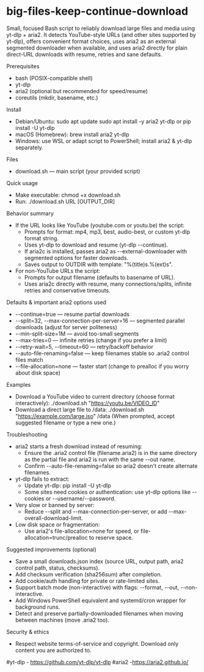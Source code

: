 big-files-keep-continue-download
================================

Small, focused Bash script to reliably download large files and media using yt-dlp + aria2. It detects YouTube-style URLs (and other sites supported by yt-dlp), offers convenient format choices, uses aria2 as an external segmented downloader when available, and uses aria2 directly for plain direct-URL downloads with resume, retries and sane defaults.

Prerequisites
- bash (POSIX-compatible shell)
- yt-dlp
- aria2 (optional but recommended for speed/resume)
- coreutils (mkdir, basename, etc.)

Install
- Debian/Ubuntu:
  sudo apt update
  sudo apt install -y aria2 yt-dlp
  or
  pip install -U yt-dlp
- macOS (Homebrew):
  brew install aria2 yt-dlp
- Windows: use WSL or adapt script to PowerShell; install aria2 & yt-dlp separately.

Files
- download.sh — main script (your provided script)

Quick usage
- Make executable:
  chmod +x download.sh
- Run:
  ./download.sh URL [OUTPUT_DIR]

Behavior summary
- If the URL looks like YouTube (youtube.com or youtu.be) the script:
  - Prompts for format: mp4, mp3, best, audio-best, or custom yt-dlp format string.
  - Uses yt-dlp to download and resume (yt-dlp --continue).
  - If aria2c is installed, passes aria2 as --external-downloader with segmented options for faster downloads.
  - Saves output to OUTDIR with template: "%(title)s.%(ext)s".
- For non-YouTube URLs the script:
  - Prompts for output filename (defaults to basename of URL).
  - Uses aria2c directly with resume, many connections/splits, infinite retries and conservative timeouts.

Defaults & important aria2 options used
- --continue=true — resume partial downloads
- --split=32, --max-connection-per-server=16 — segmented parallel downloads (adjust for server politeness)
- --min-split-size=1M — avoid too-small segments
- --max-tries=0 — infinite retries (change if you prefer a limit)
- --retry-wait=5, --timeout=60 — retry/backoff behavior
- --auto-file-renaming=false — keep filenames stable so .aria2 control files match
- --file-allocation=none — faster start (change to prealloc if you worry about disk space)

Examples
- Download a YouTube video to current directory (choose format interactively):
  ./download.sh "https://youtu.be/VIDEO_ID"
- Download a direct large file to /data:
  ./download.sh "https://example.com/large.iso" /data
  (When prompted, accept suggested filename or type a new one.)

Troubleshooting
- aria2 starts a fresh download instead of resuming:
  - Ensure the .aria2 control file (filename.aria2) is in the same directory as the partial file and aria2 is run with the same --out name.
  - Confirm --auto-file-renaming=false so aria2 doesn't create alternate filenames.
- yt-dlp fails to extract:
  - Update yt-dlp: pip install -U yt-dlp
  - Some sites need cookies or authentication: use yt-dlp options like --cookies or --username/--password.
- Very slow or banned by server:
  - Reduce --split and --max-connection-per-server, or add --max-overall-download-limit.
- Low disk space or fragmentation:
  - Use aria2's file-allocation=none for speed, or file-allocation=trunc/prealloc to reserve space.

Suggested improvements (optional)
- Save a small downloads.json index (source URL, output path, aria2 control path, status, checksums).
- Add checksum verification (sha256sum) after completion.
- Add cookie/auth handling for private or rate-limited sites.
- Support batch mode (non-interactive) with flags: --format, --out, --non-interactive.
- Add Windows PowerShell equivalent and systemd/cron wrapper for background runs.
- Detect and preserve partially-downloaded filenames when moving between machines (move .aria2 too).

Security & ethics
- Respect website terms-of-service and copyright. Download only content you are authorized to.

#yt-dlp - https://github.com/yt-dlp/yt-dlp
#aria2 -https://aria2.github.io/